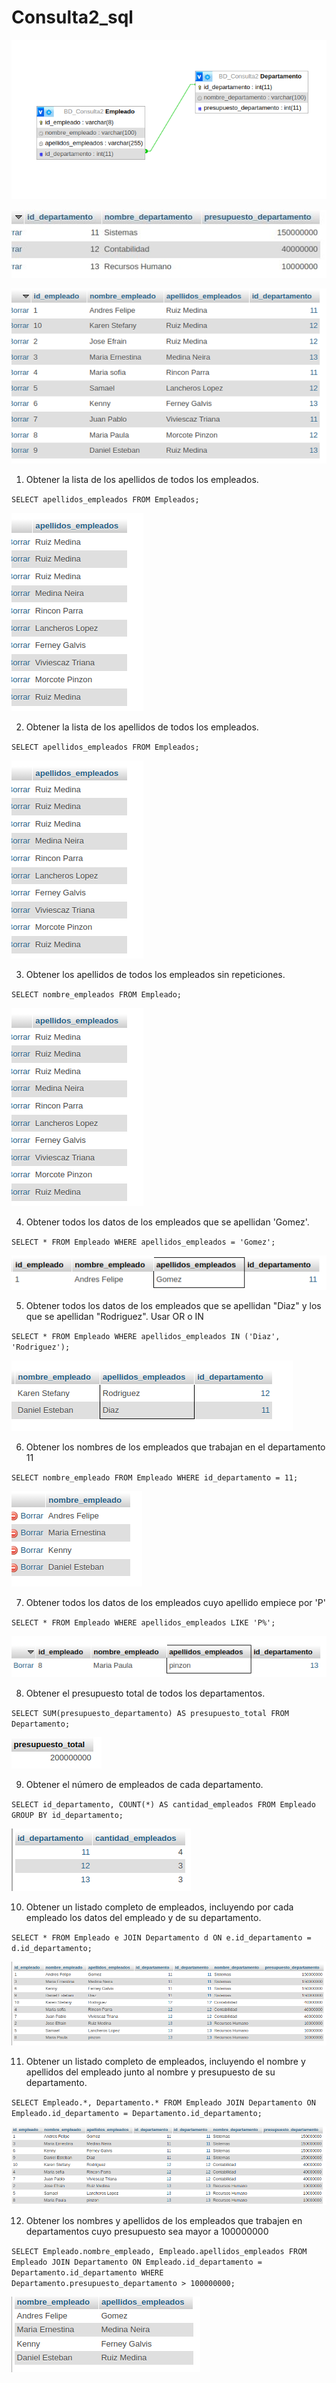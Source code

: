 # Consulta2_sql
![Consulta 1](imagen/Empresa.png  "Consulta 1")

![Consulta 2](imagen/Tabla_Departameno.png  "Consulta 2")

![Consulta 3](imagen/Empleados.png  "Consulta 3")

1. Obtener la lista de los apellidos de todos los empleados.

` SELECT apellidos_empleados FROM Empleados; `

![Consulta 1](imagen/Apellidos.png  "Consulta 1")

2. Obtener la lista de los apellidos de todos los empleados.

` SELECT apellidos_empleados FROM Empleados; `

![Consulta 2](imagen/Apellidos.png  "Consulta 2")

3. Obtener los apellidos de todos los empleados sin repeticiones.

`SELECT nombre_empleados FROM Empleado;`

![Consulta 3](imagen/Apellidos.png  "Consulta 3")

4. Obtener todos los datos de los empleados que se apellidan 'Gomez'.

`SELECT * FROM Empleado WHERE apellidos_empleados = 'Gomez';`

![Consulta 4](imagen/4.png  "Consulta 4")

5. Obtener todos los datos de los empleados que se apellidan "Diaz" y los que se apellidan "Rodriguez".  Usar OR o IN

`SELECT * FROM Empleado WHERE apellidos_empleados IN ('Diaz', 'Rodriguez');`

![Consulta 5](imagen/5.png  "Consulta 5")

6. Obtener los nombres de los empleados que trabajan en el departamento 11

`SELECT nombre_empleado FROM Empleado WHERE id_departamento = 11;`

![Consulta 6](imagen/6.png  "Consulta 6")

7. Obtener todos los datos de los empleados cuyo apellido empiece por 'P'

`SELECT * FROM Empleado WHERE apellidos_empleados LIKE 'P%';`

![Consulta 7](imagen/7.png  "Consulta 7")

8. Obtener el presupuesto total de todos los departamentos.

`SELECT SUM(presupuesto_departamento) AS presupuesto_total FROM Departamento;`

![Consulta 8](imagen/8.png  "Consulta 8")

9. Obtener el número de empleados de cada departamento.

`SELECT id_departamento, COUNT(*) AS cantidad_empleados FROM Empleado GROUP BY id_departamento;`

![Consulta 9](imagen/9.png  "Consulta 9")

10. Obtener un listado completo de empleados, incluyendo por cada empleado los datos del empleado y de su departamento.

`SELECT * FROM Empleado e JOIN Departamento d ON e.id_departamento = d.id_departamento;`

![Consulta 10](imagen/10.png  "Consulta 10")

11. Obtener un listado completo de empleados, incluyendo el nombre y apellidos del empleado junto al nombre y presupuesto de su departamento.

`SELECT Empleado.*, Departamento.* FROM Empleado JOIN Departamento ON Empleado.id_departamento = Departamento.id_departamento;`

![Consulta 12](imagen/11.png  "Consulta 12")

12. Obtener los nombres y apellidos de los empleados que trabajen en departamentos cuyo presupuesto sea mayor a 100000000

`SELECT Empleado.nombre_empleado, Empleado.apellidos_empleados FROM Empleado JOIN Departamento ON Empleado.id_departamento = Departamento.id_departamento WHERE Departamento.presupuesto_departamento > 100000000;`

![Consulta 12](imagen/12.png  "Consulta 12")
